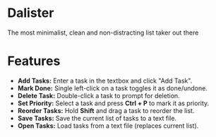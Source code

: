 # Dalister
The most minimalist, clean and non-distracting list taker out there

# Features

- **Add Tasks:** Enter a task in the textbox and click "Add Task".
- **Mark Done:** Single left-click on a task toggles it as done/undone.
- **Delete Task:** Double-click a task to prompt for deletion.
- **Set Priority:** Select a task and press **Ctrl + P** to mark it as priority.
- **Reorder Tasks:** Hold **Shift** and drag a task to reorder the list.
- **Save Tasks:** Save the current list of tasks to a text file.
- **Open Tasks:** Load tasks from a text file (replaces current list).
